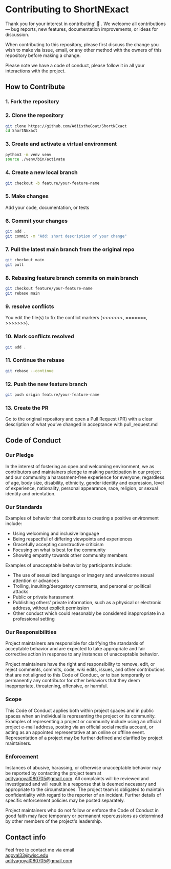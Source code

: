 
# Contributing to ShortNExact

Thank you for your interest in contributing! 🎉 . We welcome all contributions — bug reports, new features, documentation improvements, or ideas for discussion.

When contributing to this repository, please first discuss the change you wish to make via issue,
email, or any other method with the owners of this repository before making a change. 

Please note we have a code of conduct, please follow it in all your interactions with the project.


## How to Contribute

### 1. Fork the repository

### 2. Clone the repository
```sh
git clone https://github.com/AdiistheGoat/ShortNExact
cd ShortNExact
```

### 3. Create and activate a virtual environment
```sh
python3 -m venv venv
source ./venv/bin/activate
```

### 4. Create a new local branch
```sh
git checkout -b feature/your-feature-name
```

### 5. Make changes
Add your code, documentation, or tests

### 6. Commit your changes
```sh
git add .
git commit -m "Add: short description of your change"
```

### 7. Pull the latest main branch from the original repo
```sh
git checkout main
git pull
```

### 8. Rebasing feature branch commits on main branch
```sh
git checkout feature/your-feature-name
git rebase main
```

### 9. resolve conflicts
You edit the file(s) to fix the conflict markers (<<<<<<<, =======, >>>>>>>).

### 10. Mark conflicts resolved
```sh
git add .
```

### 11. Continue the rebase
```sh
git rebase --continue
```

### 12. Push the new feature branch
```sh
git push origin feature/your-feature-name
```
### 13. Create the PR
Go to the original repository and open a Pull Request (PR) with a clear description of what you’ve changed in acceptance with pull_request.md


## Code of Conduct

### Our Pledge

In the interest of fostering an open and welcoming environment, we as
contributors and maintainers pledge to making participation in our project and
our community a harassment-free experience for everyone, regardless of age, body
size, disability, ethnicity, gender identity and expression, level of experience,
nationality, personal appearance, race, religion, or sexual identity and
orientation.

### Our Standards

Examples of behavior that contributes to creating a positive environment
include:

* Using welcoming and inclusive language
* Being respectful of differing viewpoints and experiences
* Gracefully accepting constructive criticism
* Focusing on what is best for the community
* Showing empathy towards other community members

Examples of unacceptable behavior by participants include:

* The use of sexualized language or imagery and unwelcome sexual attention or
advances
* Trolling, insulting/derogatory comments, and personal or political attacks
* Public or private harassment
* Publishing others' private information, such as a physical or electronic
  address, without explicit permission
* Other conduct which could reasonably be considered inappropriate in a
  professional setting

### Our Responsibilities

Project maintainers are responsible for clarifying the standards of acceptable
behavior and are expected to take appropriate and fair corrective action in
response to any instances of unacceptable behavior.

Project maintainers have the right and responsibility to remove, edit, or
reject comments, commits, code, wiki edits, issues, and other contributions
that are not aligned to this Code of Conduct, or to ban temporarily or
permanently any contributor for other behaviors that they deem inappropriate,
threatening, offensive, or harmful.

### Scope

This Code of Conduct applies both within project spaces and in public spaces
when an individual is representing the project or its community. Examples of
representing a project or community include using an official project e-mail
address, posting via an official social media account, or acting as an appointed
representative at an online or offline event. Representation of a project may be
further defined and clarified by project maintainers.

### Enforcement

Instances of abusive, harassing, or otherwise unacceptable behavior may be
reported by contacting the project team at adityagoyal080705@gmail.com. All
complaints will be reviewed and investigated and will result in a response that
is deemed necessary and appropriate to the circumstances. The project team is
obligated to maintain confidentiality with regard to the reporter of an incident.
Further details of specific enforcement policies may be posted separately.

Project maintainers who do not follow or enforce the Code of Conduct in good
faith may face temporary or permanent repercussions as determined by other
members of the project's leadership.


## Contact info 
Feel free to contact me via email\
agoyal33@wisc.edu\
adityagoyal080705@gmail.com
